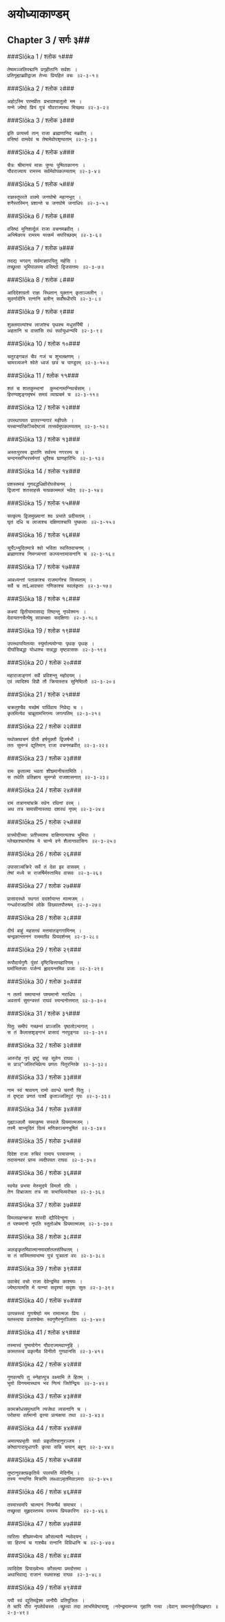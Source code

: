 अयोध्याकाण्डम्
===============================


## Chapter 3  / सर्गः ३##


###Slōka 1 / श्लोक १###


    तेषामञ्जलिपद्मानि प्रगृहीतानि सर्वशः ।
    प्रतिगृह्याब्रवीद्राजा तेभ्यः प्रियहितं वचः ॥२-३-१॥


###Slōka 2 / श्लोक २###


    अहोऽस्मि परमप्रीतः प्रभावश्चातुलो मम ।
    यन्मे ज्येष्ठं प्रियं पुत्रं यौवराज्यस्थ मिच्छथ ॥२-३-२॥


###Slōka 3 / श्लोक ३###


    इति प्रत्यर्च्य तान् राजा ब्राह्मणानिद मब्रवीत् ।
    वसिष्ठं वामदेवं च तेषामेवोपशृण्वताम् ॥२-३-३॥


###Slōka 4 / श्लोक ४###


    चैत्रः श्रीमानयं मासः पुण्यः पुष्पितकाननः ।
    यौवराज्याय रामस्य सर्वमेवोपकल्प्यताम् ॥२-३-४॥


###Slōka 5 / श्लोक ५###


    राज्ञस्तूपरते वाक्ये जनघोषो महानभूत् ।
    शनैस्तस्मिन् प्रशान्ते च जनघोषे जनाधिपः ॥२-३-५॥


###Slōka 6 / श्लोक ६###


    वसिष्ठं मुनिशार्दूलं राजा वचनमब्रवीत् ।
    अभिषेकाय रामस्य यत्कर्म सपरिच्छदम् ॥२-३-६॥


###Slōka 7 / श्लोक ७###


    तदद्य भगवन् सर्वमाज्ञापयितु मर्हसि ।
    तच्छ्रुत्वा भूमिपालस्य वसिष्ठो द्विजसत्तमः ॥२-३-७॥


###Slōka 8 / श्लोक ८###


    आदिदेशाग्रतो राज्ञः स्थितान् युक्तान् कृताञ्जलीन् ।
    सुवर्णादीनि रत्नानि बलीन् सर्वौषधीरपि ॥२-३-८॥


###Slōka 9 / श्लोक ९###


    शुक्लमाल्यांश्च लाजांश्च पृथक्च मधुसर्पिषी ।
    अहतानि च वासांसि रथं सर्वायुधान्यपि ॥२-३-९॥


###Slōka 10 / श्लोक १०###


    चतुरङ्गबलं चैव गजं च शुभलक्षणम् ।
    चामरव्यजने श्वेते ध्वजं छत्रं च पाण्डुरम् ॥२-३-१०॥


###Slōka 11 / श्लोक ११###


    शतं च शातकुम्भानां  कुम्भानामग्निवर्चसाम् ।
    हिरण्यशृङ्गमृषभं समग्रं व्याघ्रचर्म च ॥२-३-११॥


###Slōka 12 / श्लोक १२###


    उपस्थापयत प्रातरग्न्यगारं महीपतेः ।
    यच्चान्यत्किञ्चिदेष्टव्यं तत्सर्वमुपकल्प्यताम् ॥२-३-१२॥


###Slōka 13 / श्लोक १३###


    अस्तःपुरस्य द्वाराणि सर्वस्य नगरस्य च ।
    चन्दनस्रग्भिरर्च्यन्तां धूपैश्च घ्राणहारिभिः ॥२-३-१३॥


###Slōka 14 / श्लोक १४###


    प्रशस्तमन्नं गुणवद्धधिक्षीरोपसेचनम् ।
    द्विजानां शतसाहस्रे यत्प्रकाममलं भवेत् ॥२-३-१४॥


###Slōka 15 / श्लोक १५###


    सत्कृत्य द्विजमुख्यानां श्वः प्रभाते प्रदीयताम् ।
    घृतं दधि च लाजाश्च दक्षिणाश्चापि पुष्कलाः ॥२-३-१५॥


###Slōka 16 / श्लोक १६###


    सूर्येऽभ्युदितमात्रे श्वो भविता स्वस्तिवाचनम् ।
    ब्राह्मणाश्च निमन्त्र्यन्तां कल्प्यन्तामासनानि च ॥२-३-१६॥


###Slōka 17 / श्लोक १७###


    आबध्यन्तां पताकाश्च राजमार्गश्च सिच्यताम् ।
    सर्वे च ताLआवचरा गणिकाश्च स्वलंकृताः ॥२-३-१७॥


###Slōka 18 / श्लोक १८###


    कक्ष्यां द्वितीयामासाद्य तिष्ठन्तु नृपवेश्मनः ।
    देवायतनचैत्येषु सान्नभक्षाः सदक्षिणाः ॥२-३-१८॥


###Slōka 19 / श्लोक १९###


    उपस्थापयितव्याः स्युर्माल्ययोग्याः पृथक् पृथक् ।
    दीर्घासिबद्धा योधाश्च सन्नद्धा मृष्टवाससः ॥२-३-१९॥


###Slōka 20 / श्लोक २०###


    महाराजाङ्गणं सर्वे प्रविशन्तु महोदयम् ।
    एवं व्यादिश्य विप्रौ तौ क्रियास्तत्र सुनिष्ठितौ ॥२-३-२०॥


###Slōka 21 / श्लोक २१###


    चक्रतुश्चैव यच्छेषं पार्थिवाय निवेद्य च ।
    कृतमित्येव चाब्रूतामभिगम्य जगत्पतिम् ॥२-३-२१॥


###Slōka 22 / श्लोक २२###


    यथोक्तवचनं प्रीतौ हर्षयुक्तौ द्विजर्षभौ ।
    ततः सुमन्त्रं द्युतिमान् राजा वचनमब्रवीत् ॥२-३-२२॥


###Slōka 23 / श्लोक २३###


    रामः कृतात्मा भवता शीघ्रमानीयतामिति ।
    स तथेति प्रतिज्ञाय सुमन्त्रो राजशासनात् ॥२-३-२३॥


###Slōka 24 / श्लोक २४###


    रामं तत्रानयांचक्रे रथेन रथिनां वरम् ।
    अथ तत्र समासीनास्तदा दशरथं नृपम् ॥२-३-२४॥


###Slōka 25 / श्लोक २५###


    प्राच्योदीच्याः प्रतीच्याश्च दाक्षिणात्याश्च भूमिपाः ।
    म्लेच्छाश्चार्याश्च ये चान्ये वने शैलान्तवासिनः ॥२-३-२५॥


###Slōka 26 / श्लोक २६###


    उपासाञ्चक्रिरे सर्वे तं देवा इव वासवम् ।
    तेषां मध्ये स राजर्षिर्मरुतामिव वासवः ॥२-३-२६॥


###Slōka 27 / श्लोक २७###


    प्रासादस्थो रथगतं ददर्शायान्त मात्मजम् ।
    गन्धर्वराजप्रतिमं लोके विख्यातपौरुषम् ॥२-३-२७॥


###Slōka 28 / श्लोक २८###


    दीर्घ बाहुं महसत्त्वं मत्तमातङ्गगामिनम् ।
    चन्द्रकान्ताननं राममतीव प्रियदर्शनम् ॥२-३-२८॥


###Slōka 29 / श्लोक २९###


    रूपौदार्यगुणैः पुंसां दृष्टिचित्तापहारिणम् ।
    घर्माभितप्ताः पर्जन्यं ह्लादयन्तमिव प्रजाः ॥२-३-२९॥


###Slōka 30 / श्लोक ३०###


    न ततर्प समायान्तं पश्यमानो नराधिपः ।
    अवतार्य सुमन्त्रस्तं राघवं स्यन्दनोत्तमात् ॥२-३-३०॥


###Slōka 31 / श्लोक ३१###


    पितुः समीपं गच्छन्तं प्राञ्जलिः पृष्ठतोऽन्वगात् ।
    स तं कैलासशृङ्गाभं प्रासादं नरपुङ्गवः ॥२-३-३१॥


###Slōka 32 / श्लोक ३२###


    आरुरोह नृपं द्रष्टुं सह सूतेन राघवः ।
    स प्राञ्^जलिरभिप्रेत्य प्रणतः पितुरन्तिके ॥२-३-३२॥


###Slōka 33 / श्लोक ३३###


    नाम स्वं श्रावयन् रामो ववन्धे चरणौ पितुः ।
    तं दृष्ट्वा प्रणतं पार्श्वे कृताञ्जलिपुटं नृपः ॥२-३-३३॥


###Slōka 34 / श्लोक ३४###


    गृह्याञ्जलौ समाकृष्य सस्वजे प्रियमात्मजम् ।
    तस्मै चाभ्युदितं दिव्यं मणिकाञ्चनभूषितं ॥२-३-३४॥


###Slōka 35 / श्लोक ३५###


    दिदेश राजा रुचिरं रामाय परमासनम् ।
    तदासनवरं प्राप्य व्यदीपयत राघवः ॥२-३-३५॥


###Slōka 36 / श्लोक ३६###


    स्वयेव प्रभया मेरुमुदये विमलो रविः ।
    तेन विभ्राजता तत्र सा सभाभिव्यरोचत ॥२-३-३६॥


###Slōka 37 / श्लोक ३७###


    विमलग्रहनक्षत्रा शारदी द्यौरिवेन्दुना ।
    तं पश्यमानो नृपति स्तुतोओष प्रियमात्मजम् ॥२-३-३७॥


###Slōka 38 / श्लोक ३८###


    अलङ्कृतमिवात्मानमादर्शतलसंस्थितम् ।
    स तं सस्मितमाभाष्य पुत्रं पुत्रवतां वरः ॥२-३-३८॥


###Slōka 39 / श्लोक ३९###


    उवाचेदं वचो राजा देवेन्द्रमिव काश्यपः ।
    ज्येष्ठायामसि मे पत्न्यां सदृश्यां सदृशः सुतः ॥२-३-३९॥


###Slōka 40 / श्लोक ४०###


    उत्पन्नस्त्वं गुणश्रेष्ठो मम रामात्मजः प्रियः ।
    यतस्त्वया प्रजाश्चेमाः स्वगुणैरनुरञ्जिताः ॥२-३-४०॥


###Slōka 41 / श्लोक ४१###


    तस्मात्त्वं पुष्ययोगेन यौवराज्यमवाप्नुहि ।
    कामतस्त्वं प्रकृत्यैव विनीतो गुणवानसि ॥२-३-४१॥


###Slōka 42 / श्लोक ४२###


    गुणवत्यपि तु स्नेहात्पुत्र वक्ष्यामि ते हितम् ।
    भूयो विनयमास्थाय भव नित्यं जितेन्द्रियः ॥२-३-४२॥


###Slōka 43 / श्लोक ४३###


    कामक्रोधसमुत्थानि त्यजेथा व्यसनानि च ।
    परोक्षया वर्तमानो वृत्त्या प्रत्यक्षया तथा ॥२-३-४३॥


###Slōka 44 / श्लोक ४४###


    अमात्यप्रभृतीः सर्वाः प्रकृतीश्चानुरञ्जय ।
    कोष्ठागारायुधागारैः कृत्वा सन्नि चयान् बहून् ॥२-३-४४॥


###Slōka 45 / श्लोक ४५###


    तुष्टानुरक्तप्रकृतिर्यः पालयति मेदिनीम् ।
    तस्य नन्दन्ति मित्राणि लब्ध्वाऽमृतमिवाऽमराः ॥२-३-४५॥


###Slōka 46 / श्लोक ४६###


    तस्मात्त्वमपि चात्मानं नियम्यैवं समाचर ।
    तच्छ्रुत्वा सुहृदस्तस्य रामस्य प्रियकारिणः ॥२-३-४६॥


###Slōka 47 / श्लोक ४७###


    त्वरिताः शीघ्रमभ्येत्य कौसल्यायै न्यवेदयन् ।
    सा हिरण्यं च गाश्चैव रत्नानि विविधानि च ॥२-३-४७॥


###Slōka 48 / श्लोक ४८###


    व्यादिदेश प्रियाख्येभ्यः कौसल्या प्रमदोत्तमा ।
    अथाभिवाद्य राजानं रथमारुह्य राघवः ॥२-३-४८॥


###Slōka 49 / श्लोक ४९###


    ययौ स्वं द्युतिमद्वेश्म जनौघैः प्रतिपूजितः ।
    ते चापि पौरा नृपतेर्वचस्त ।च्छ्रुत्वा तदा लाभमिवेष्टमाशु ।नरेन्द्रमामन्त्र्य गृहाणि गत्वा ।देवान् समानर्चुरतिप्रहृष्टाः ॥२-३-४९॥


